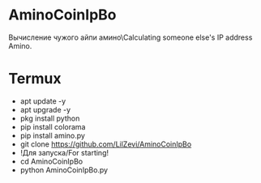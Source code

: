 # AminoCoinIpBo
Вычисление чужого айпи амино\Calculating someone else's IP address Amino.
# Termux
- apt update -y
- apt upgrade -y
- pkg install python
- pip install colorama
- pip install amino.py
- git clone https://github.com/LilZevi/AminoCoinIpBo
- !Для запуска/For starting!
- cd AminoCoinIpBo
- python AminoCoinIpBo.py
